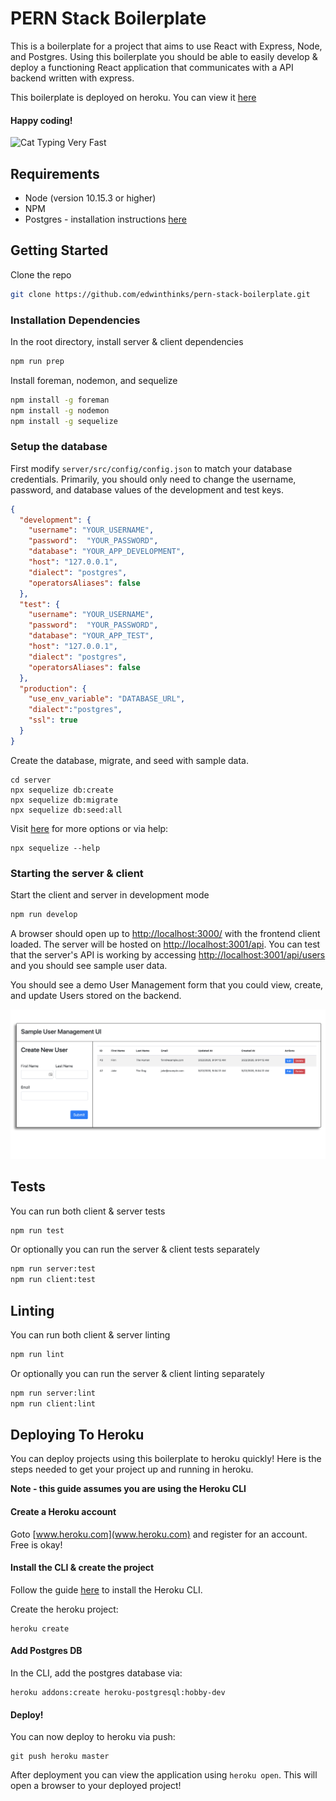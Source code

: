 # PERN Stack Boilerplate

This is a boilerplate for a project that aims to use React with Express, Node, and Postgres. Using this boilerplate you should be able to easily develop & deploy a functioning React application that communicates with a API backend written with express.

This boilerplate is deployed on heroku. You can view it [here](https://pern-stack.herokuapp.com/)

#### Happy coding!
![Cat Typing Very Fast](https://media.giphy.com/media/heIX5HfWgEYlW/giphy.gif)

## Requirements

- Node (version 10.15.3 or higher)
- NPM
- Postgres - installation instructions [here](https://www.postgresql.org/download/)

## Getting Started

Clone the repo
```bash
git clone https://github.com/edwinthinks/pern-stack-boilerplate.git
```

### Installation Dependencies

In the root directory, install server & client dependencies
```bash
npm run prep
```

Install foreman, nodemon, and sequelize
```bash
npm install -g foreman
npm install -g nodemon
npm install -g sequelize
```

### Setup the database

First modify `server/src/config/config.json` to match your database credentials. Primarily, you should only need to change the username, password, and database values of the development and test keys.

```json
{
  "development": {
    "username": "YOUR_USERNAME",
    "password":  "YOUR_PASSWORD",
    "database": "YOUR_APP_DEVELOPMENT",
    "host": "127.0.0.1",
    "dialect": "postgres",
    "operatorsAliases": false
  },
  "test": {
    "username": "YOUR_USERNAME",
    "password":  "YOUR_PASSWORD",
    "database": "YOUR_APP_TEST",
    "host": "127.0.0.1",
    "dialect": "postgres",
    "operatorsAliases": false
  },
  "production": {
    "use_env_variable": "DATABASE_URL",
    "dialect":"postgres",
    "ssl": true
  }
}
```

Create the database, migrate, and seed with sample data.
```
cd server
npx sequelize db:create
npx sequelize db:migrate
npx sequelize db:seed:all
```

Visit [here](https://github.com/sequelize/cli#usage) for more options or via help:
```
npx sequelize --help
```

### Starting the server & client

Start the client and server in development mode
```bash
npm run develop
```

A browser should open up to [http://localhost:3000/](http://localhost:3000/) with the frontend client loaded.
The server will be hosted on [http://localhost:3001/api](http://localhost:3001/api). You can test
that the server's API is working by accessing [http://localhost:3001/api/users](http://localhost:3001/api/users) and
you should see sample user data.

You should see a demo User Management form that you could view, create, and update Users stored 
on the backend.

![Demo](sample-demo-v2.png)

## Tests

You can run both client & server tests
```bash
npm run test
```

Or optionally you can run the server & client tests separately
```bash
npm run server:test
npm run client:test
```

## Linting

You can run both client & server linting
```bash
npm run lint
```

Or optionally you can run the server & client linting separately
```bash
npm run server:lint
npm run client:lint
```

## Deploying To Heroku

You can deploy projects using this boilerplate to heroku quickly! Here is the steps needed 
to get your project up and running in heroku. 

**Note - this guide assumes you are using the Heroku CLI**

#### Create a Heroku account
Goto [www.heroku.com](www.heroku.com) and register for an account. Free is okay!

#### Install the CLI & create the project
Follow the guide [here](https://devcenter.heroku.com/articles/heroku-cli#download-and-install) to install the Heroku CLI.

Create the heroku project:
```
heroku create
```
#### Add Postgres DB

In the CLI, add the postgres database via:
```
heroku addons:create heroku-postgresql:hobby-dev
```

#### Deploy!
You can now deploy to heroku via push:
```
git push heroku master
```

After deployment you can view the application using `heroku open`. This will open a browser to your deployed project!

